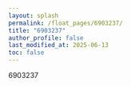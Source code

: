 ```yaml
---
layout: splash
permalink: /float_pages/6903237/
title: "6903237"
author_profile: false
last_modified_at: 2025-06-13
toc: false
---
```

 
6903237
